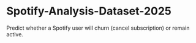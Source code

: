 # Spotify-Analysis-Dataset-2025

Predict whether a Spotify user will churn (cancel subscription) or remain active.
